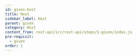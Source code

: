 ```yaml
---
id: given-host
title: Host
sidebar_label: Host
parent: given
category: Host
content_from: rest-api/src/rest-api/steps/1-given/index.js
pre-requisit:
  - given
order: 1
---
```


